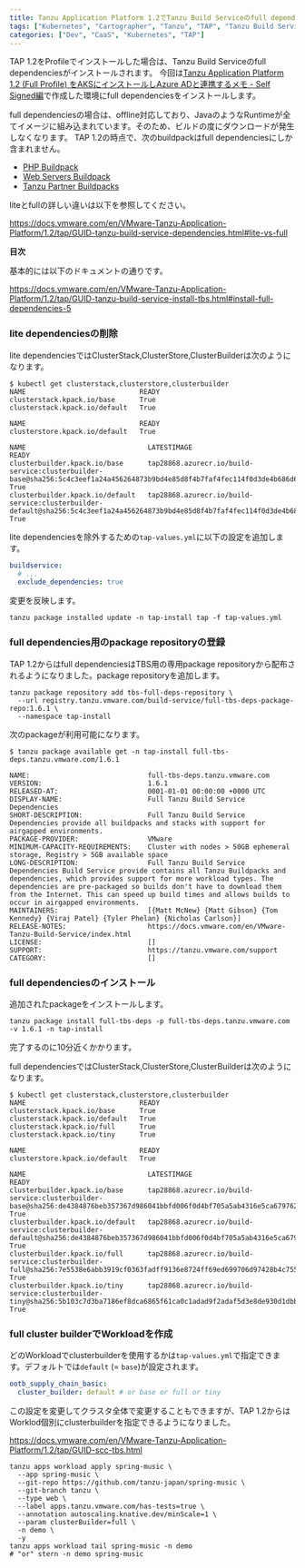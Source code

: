 ```yaml
---
title: Tanzu Application Platform 1.2でTanzu Build Serviceのfull dependenciesをインストールする
tags: ["Kubernetes", "Cartographer", "Tanzu", "TAP", "Tanzu Build Service"]
categories: ["Dev", "CaaS", "Kubernetes", "TAP"]
---
```


TAP 1.2をProfileでインストールした場合は、Tanzu Build Serviceのfull dependenciesがインストールされます。
今回は[Tanzu Application Platform 1.2 (Full Profile) をAKSにインストールしAzure ADと連携するメモ - Self Signed編](/entries/708)で作成した環境にfull dependenciesをインストールします。

full dependenciesの場合は、offline対応しており、JavaのようなRuntimeが全てイメージに組み込まれています。そのため、ビルドの度にダウンロードが発生しなくなります。
TAP 1.2の時点で、次のbuildpackはfull dependenciesにしか含まれません。

* [PHP Buildpack](https://docs.vmware.com/en/VMware-Tanzu-Buildpacks/services/tanzu-buildpacks/GUID-php-php-buildpack.html)
* [Web Servers Buildpack](https://docs.vmware.com/en/VMware-Tanzu-Buildpacks/services/tanzu-buildpacks/GUID-web-servers-web-servers-buildpack.html)
* [Tanzu Partner Buildpacks](https://docs.vmware.com/en/VMware-Tanzu-Buildpacks/services/tanzu-buildpacks/GUID-partner-integrations-partner-integration-buildpacks.html)

liteとfullの詳しい違いは以下を参照してください。

https://docs.vmware.com/en/VMware-Tanzu-Application-Platform/1.2/tap/GUID-tanzu-build-service-dependencies.html#lite-vs-full

**目次**
<!-- toc -->

基本的には以下のドキュメントの通りです。

https://docs.vmware.com/en/VMware-Tanzu-Application-Platform/1.2/tap/GUID-tanzu-build-service-install-tbs.html#install-full-dependencies-5

### lite dependenciesの削除

lite dependenciesではClusterStack,ClusterStore,ClusterBuilderは次のようになります。

```
$ kubectl get clusterstack,clusterstore,clusterbuilder
NAME                            READY
clusterstack.kpack.io/base      True
clusterstack.kpack.io/default   True

NAME                            READY
clusterstore.kpack.io/default   True

NAME                              LATESTIMAGE                                                                                                                        READY
clusterbuilder.kpack.io/base      tap28868.azurecr.io/build-service:clusterbuilder-base@sha256:5c4c3eef1a24a456264873b9bd4e85d8f4b7faf4fec114f0d3de4b686d6a4fa6      True
clusterbuilder.kpack.io/default   tap28868.azurecr.io/build-service:clusterbuilder-default@sha256:5c4c3eef1a24a456264873b9bd4e85d8f4b7faf4fec114f0d3de4b686d6a4fa6   True
```

lite dependenciesを除外するための`tap-values.yml`に以下の設定を追加します。

```yaml
buildservice:
  # ...
  exclude_dependencies: true
```

変更を反映します。

```
tanzu package installed update -n tap-install tap -f tap-values.yml 
```

### full dependencies用のpackage repositoryの登録

TAP 1.2からはfull dependenciesはTBS用の専用package repositoryから配布されるようになりました。package repositoryを追加します。

```
tanzu package repository add tbs-full-deps-repository \
  --url registry.tanzu.vmware.com/build-service/full-tbs-deps-package-repo:1.6.1 \
  --namespace tap-install
```

次のpackageが利用可能になります。

```
$ tanzu package available get -n tap-install full-tbs-deps.tanzu.vmware.com/1.6.1

NAME:                             full-tbs-deps.tanzu.vmware.com
VERSION:                          1.6.1
RELEASED-AT:                      0001-01-01 00:00:00 +0000 UTC
DISPLAY-NAME:                     Full Tanzu Build Service Dependencies
SHORT-DESCRIPTION:                Full Tanzu Build Service Dependencies provide all buildpacks and stacks with support for airgapped environments.
PACKAGE-PROVIDER:                 VMware
MINIMUM-CAPACITY-REQUIREMENTS:    Cluster with nodes > 50GB ephemeral storage, Registry > 5GB available space
LONG-DESCRIPTION:                 Full Tanzu Build Service Dependencies Build Service provide contains all Tanzu Buildpacks and dependencies, which provides support for more workload types. The dependencies are pre-packaged so builds don't have to download them from the Internet. This can speed up build times and allows builds to occur in airgapped environments.
MAINTAINERS:                      [{Matt McNew} {Matt Gibson} {Tom Kennedy} {Viraj Patel} {Tyler Phelan} {Nicholas Carlson}]
RELEASE-NOTES:                    https://docs.vmware.com/en/VMware-Tanzu-Build-Service/index.html
LICENSE:                          []
SUPPORT:                          https://tanzu.vmware.com/support
CATEGORY:                         []
```

### full dependenciesのインストール

追加されたpackageをインストールします。

```
tanzu package install full-tbs-deps -p full-tbs-deps.tanzu.vmware.com -v 1.6.1 -n tap-install
```

完了するのに10分近くかかります。


full dependenciesではClusterStack,ClusterStore,ClusterBuilderは次のようになります。

```
$ kubectl get clusterstack,clusterstore,clusterbuilder
NAME                            READY
clusterstack.kpack.io/base      True
clusterstack.kpack.io/default   True
clusterstack.kpack.io/full      True
clusterstack.kpack.io/tiny      True

NAME                            READY
clusterstore.kpack.io/default   True

NAME                              LATESTIMAGE                                                                                                                        READY
clusterbuilder.kpack.io/base      tap28868.azurecr.io/build-service:clusterbuilder-base@sha256:de4384876beb357367d986041bbfd006f0d4bf705a5ab4316e5ca67976230e76      True
clusterbuilder.kpack.io/default   tap28868.azurecr.io/build-service:clusterbuilder-default@sha256:de4384876beb357367d986041bbfd006f0d4bf705a5ab4316e5ca67976230e76   True
clusterbuilder.kpack.io/full      tap28868.azurecr.io/build-service:clusterbuilder-full@sha256:7e5538e6abb3919cf0363fadff9136e8724ff69ed699706d97428b4c755cc715      True
clusterbuilder.kpack.io/tiny      tap28868.azurecr.io/build-service:clusterbuilder-tiny@sha256:5b103c7d3ba7186ef8dca6865f61ca0c1adad9f2adaf5d3e8de930d1dbbb371d      True
```

### full cluster builderでWorkloadを作成

どのWorkloadでclusterbuilderを使用するかは`tap-values.yml`で指定できます。デフォルトでは`default` (= `base`)が設定されます。

```yaml
ootb_supply_chain_basic:
  cluster_builder: default # or base or full or tiny
```

この設定を変更してクラスタ全体で変更することもできますが、TAP 1.2からはWorklod個別にclusterbuilderを指定できるようになりました。

https://docs.vmware.com/en/VMware-Tanzu-Application-Platform/1.2/tap/GUID-scc-tbs.html


```
tanzu apps workload apply spring-music \
  --app spring-music \
  --git-repo https://github.com/tanzu-japan/spring-music \
  --git-branch tanzu \
  --type web \
  --label apps.tanzu.vmware.com/has-tests=true \
  --annotation autoscaling.knative.dev/minScale=1 \
  --param clusterBuilder=full \
  -n demo \
  -y
tanzu apps workload tail spring-music -n demo
# "or" stern -n demo spring-music
```




